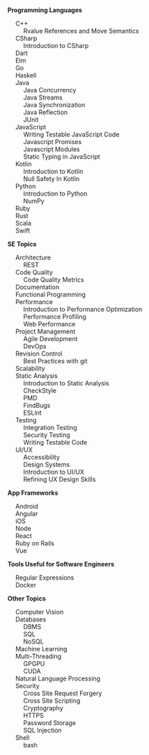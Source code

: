 
<span id="toc">
<navigation>

* ****Programming Languages****
  * C++
    * [Rvalue References and Move Semantics]({{baseUrl}}/contents/c++/rvalue.html)
  * CSharp
	* [Introduction to CSharp]({{baseUrl}}/contents/csharp/IntroductionToCSharp.html)
  * [Dart]({{baseUrl}}/contents/dart/Dart.html)
  * [Elm]({{baseUrl}}/contents/elm/Elm.html)
  * [Go]({{baseUrl}}/contents/go/Go.html)
  * [Haskell]({{baseUrl}}/contents/haskell/Haskell.html)
  * Java
    * [Java Concurrency]({{baseUrl}}/contents/java/JavaConcurrency.html)
    * [Java Streams]({{baseUrl}}/contents/java/streams-an-introduction.html)
    * [Java Synchronization]({{baseUrl}}/contents/java/JavaSynchronization.html)
    * [Java Reflection]({{baseUrl}}/contents/java/JavaReflections.html)
    * [JUnit]({{baseUrl}}/contents/java/JUnit.html)
  * JavaScript
    * [Writing Testable JavaScript Code]({{baseUrl}}/contents/javascript/WritingTestableJavascript.html)
    * [Javascript Promises]({{baseUrl}}/contents/javascript/Javascript-promises.html)
    * [Javascript Modules]({{baseUrl}}/contents/javascript/Javascript-modules.html)
    * [Static Typing in JavaScript]({{baseUrl}}/contents/javascript/staticTypingInJavascript.html)
  * Kotlin
    * [Introduction to Kotlin]({{baseUrl}}/contents/kotlin/kotlin.html)
    * [Null Safety In Kotlin]({{baseUrl}}/contents/kotlin/NullSafety.html)
  * Python
    * [Introduction to Python]({{baseUrl}}/contents/python/introduction-to-python.html)
    * [NumPy]({{baseUrl}}/contents/python/numpy.html)
  * [Ruby]({{baseUrl}}/contents/ruby/Ruby.html)
  * [Rust]({{baseUrl}}/contents/rust/Rust.html)
  * [Scala]({{baseUrl}}/contents/scala/Scala.html)
  * [Swift]({{baseUrl}}/contents/swift/welcome-to-swift.html)

* ****SE Topics****
  * Architecture
    * [REST]({{baseUrl}}/contents/architecture/RESTArchitecturalStyle.html)
  * Code Quality
    * [Code Quality Metrics]({{baseUrl}}/contents/codeQuality/CodeQualityMetrics.html)
  * [Documentation]({{baseUrl}}/contents/projectManagement/documentation.html)
  * [Functional Programming]({{baseUrl}}/contents/functionalProgramming/intro.html)
  * Performance
    * [Introduction to Performance Optimization]({{baseUrl}}/contents/performance/Performance.html)
    * [Performance Profiling]({{baseUrl}}/contents/performance/PerformanceProfiling.html)
    * [Web Performance]({{baseUrl}}/contents/performance/WebPerformance.html)
  * Project Management
    * [Agile Development]({{baseUrl}}/contents/projectManagement/AgileDevelopment.html)
    * [DevOps]({{baseUrl}}/contents/devops/DevOps.html)
  * Revision Control
    * [Best Practices with git]({{baseUrl}}/contents/revisionControl/bestPracticesGit.html)
  * [Scalability]({{baseUrl}}/contents/scalability/scalable-development.html)
  * Static Analysis
    * [Introduction to Static Analysis]({{baseUrl}}/contents/staticAnalysis/intro.html)
    * [CheckStyle]({{baseUrl}}/contents/staticAnalysis/checkStyle.html)
    * [PMD]({{baseUrl}}/contents/staticAnalysis/PMD.html)
    * [FindBugs]({{baseUrl}}/contents/staticAnalysis/FindBugs.html)
    * [ESLint]({{baseUrl}}/contents/staticAnalysis/ESLint.html)
  * Testing
    * [Integration Testing]({{baseUrl}}/contents/testing/integration-testing.html)
    * [Security Testing]({{baseUrl}}/contents/testing/security-testing.html)
    * [Writing Testable Code]({{baseUrl}}/contents/testing/writing-testable-code.html)
  * UI/UX
    * [Accessibility]({{baseUrl}}/contents/uix/accessibility.html)
    * [Design Systems]({{baseUrl}}/contents/uix/design-systems.html)
    * [Introduction to UI/UX]({{baseUrl}}/contents/uix/uix.html)
    * [Refining UX Design Skills]({{baseUrl}}/contents/uix/refining-ux-skills.html)

* ****App Frameworks****
  * [Android]({{baseUrl}}/contents/android/IntroToAndroid.html)
  * [Angular]({{baseUrl}}/contents/javascript/Javascript-framework-Angular.html)
  * [iOS]({{baseUrl}}/contents/ios/IntroToIos.html)
  * [Node]({{baseUrl}}/contents/node/nodejs.html)
  * [React]({{baseUrl}}/contents/javascript/Javascript-framework-React.html)
  * [Ruby on Rails]({{baseUrl}}/contents/ruby/Rails.html)
  * [Vue]({{baseUrl}}/contents/javascript/Javascript-framework-VueJs.html)

* ****Tools Useful for Software Engineers****
  * [Regular Expressions]({{baseUrl}}/contents/regex/Regex.html)
  * [Docker]({{baseUrl}}/contents/docker/Docker.html)

* ****Other Topics****
  * [Computer Vision]({{baseUrl}}/contents/computerVision/cv.html)
  * Databases
    * [DBMS]({{baseUrl}}/contents/data/databases/databases.html)
    * [SQL]({{baseUrl}}/contents/data/sql/SQL.html)
    * [NoSQL]({{baseUrl}}/contents/data/nosql/NoSQL.html)
  * [Machine Learning]({{baseUrl}}/contents/ai/ml.html)
  * Multi-Threading
    * [GPGPU]({{baseUrl}}/contents/gpgpu/gpgpu.html)
    * [CUDA]({{baseUrl}}/contents/gpgpu/cuda.html)
  * [Natural Language Processing]({{baseUrl}}/contents/naturalLanguage/nl.html)
  * Security
    * [Cross Site Request Forgery]({{baseUrl}}/contents/security/crossSiteRequestForgery/crossSiteRequestForgery.html)
    * [Cross Site Scripting]({{baseUrl}}/contents/security/crossSiteScripting/crossSiteScripting.html)
    * [Cryptography]({{baseUrl}}/contents/security/cryptography.html)
    * [HTTPS]({{baseUrl}}/contents/security/Https.html)
    * [Password Storage]({{baseUrl}}/contents/security/passwordStorage.html)
    * [SQL Injection]({{baseUrl}}/contents/security/sqlInjection.html)
  * Shell
    * [bash]({{baseUrl}}/contents/shells/bash.html)

</navigation>
</span>

